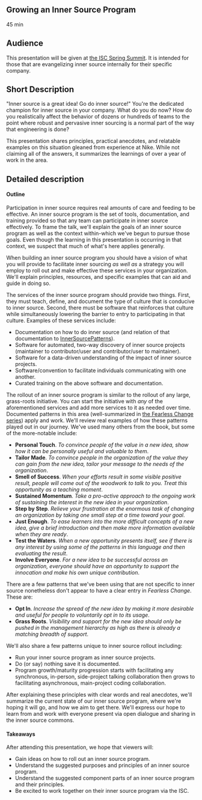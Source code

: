 ## Growing an Inner Source Program

45 min

## Audience

This presentation will be given at [the ISC Spring Summit](http://paypal.github.io/InnerSourceCommons/events/isc-spring-2018-agenda/).
It is intended for those that are evangelizing inner source internally for their specific company.

## Short Description

"Inner source is a great idea! Go do inner source!"
You're the dedicated champion for inner source in your company.
What do you do now?
How do you realistically affect the behavior of dozens or hundreds of teams to the point where robust and pervasive inner sourcing is a normal part of the way that engineering is done?

This presentation shares principles, practical anecdotes, and relatable examples on this situation gleaned from experience at Nike.
While not claiming all of the answers, it summarizes the learnings of over a year of work in the area.

## Detailed description

#### Outline

Participation in inner source requires real amounts of care and feeding to be effective.
An inner source program is the set of tools, documentation, and training provided so that any team can participate in inner source effectively.
To frame the talk, we'll explain the goals of an inner source program as well as the context within-which we've begun to pursue those goals.
Even though the learning in this presentation is occurring in that context, we suspect that much of what's here applies generally.

When building an inner source program you should have a vision of what you will provide to facilitate inner sourcing _as well as_ a strategy you will employ to roll out and make effective these services in your organization.
We'll explain principles, resources, and specific examples that can aid and guide in doing so.

The services of the inner source program should provide two things.
First, they must teach, define, and document the type of culture that is conducive to inner source.
Second, there must be software that reinforces that culture while simultaneously lowering the barrier to entry to participating in that culture.
Examples of these services include:

* Documentation on how to do inner source (and relation of that documentation to [InnerSourcePatterns](http://innersourcecommons.org/patterns)).
* Software for automated, two-way discovery of inner source projects (maintainer to contributor/user and contributor/user to maintainer).
* Software for a data-driven understanding of the impact of inner source projects.
* Software/convention to facilitate individuals communicating with one another.
* Curated training on the above software and documentation.

The rollout of an inner source program is similar to the rollout of any large, grass-roots initiative.
You can start the initiative with _any_ of the aforementioned services and add more services to it as needed over time.
Documented patterns in this area (well-summarized in [the Fearless Change series](http://www.fearlesschangepatterns.com/)) apply and work.
We'll review real examples of how these patterns played out in our journey.
We've used many others from the book, but some of the more-notable include:

* **Personal Touch**.
_To convince people of the value in a new idea, show how it can be personally useful and valuable to them_.
* **Tailor Made**.
_To convince people in the organization of the value they can gain from the new idea, tailor your message to the needs of the organization_.
* **Smell of Success**.
_When your efforts result in some visible positive result, people will come out of the woodwork to talk to you.
Treat this opportunity as a teaching moment_.
* **Sustained Momentum**.
_Take a pro-active approach to the ongoing work of sustaining the interest in the new idea in your organization_.
* **Step by Step**.
_Relieve your frustration at the enormous task of changing an organization by taking one small step at a time toward your goal_.
* **Just Enough**.
_To ease learners into the more difficult concepts of a new idea, give a brief introduction and then make more information available when they are ready_.
* **Test the Waters**.
_When a new opportunity presents itself, see if there is any interest by using some of the patterns in this language and then evaluating the result_.
* **Involve Everyone**.
_For a new idea to be successful across an organization, everyone should have an opportunity to support the innocation and make his own unique contribution_.

There are a few patterns that we've been using that are not specific to inner source nonetheless don't appear to have a clear entry in _Fearless Change_.  These are:

* **Opt In**.
_Increase the spread of the new idea by making it more desirable and useful for people to voluntarily opt in to its usage_. 
* **Grass Roots**.
_Visibility and support for the new idea should only be pushed in the management hierarchy as high as there is already a matching breadth of support_.

We'll also share a few patterns unique to inner source rollout including:

* Run your inner source program as inner source projects.
* Do (or say) nothing save it is documented.
* Program growth/maturity progression starts with facilitating any synchronous, in-person, side-project talking collaboration then grows to facilitating asynchronous, main-project coding collaboration.

After explaining these principles with clear words and real anecdotes, we'll summarize the current state of our inner source program, where we're hoping it will go, and how we aim to get there. We'll express our hope to learn from and work with everyone present via open dialogue and sharing in the inner source commons.

#### Takeaways

After attending this presentation, we hope that viewers will:

* Gain ideas on how to roll out an inner source program.
* Understand the suggested purposes and principles of an inner source program.
* Understand the suggested component parts of an inner source program and their principles.
* Be excited to work together on their inner source program via the ISC.
